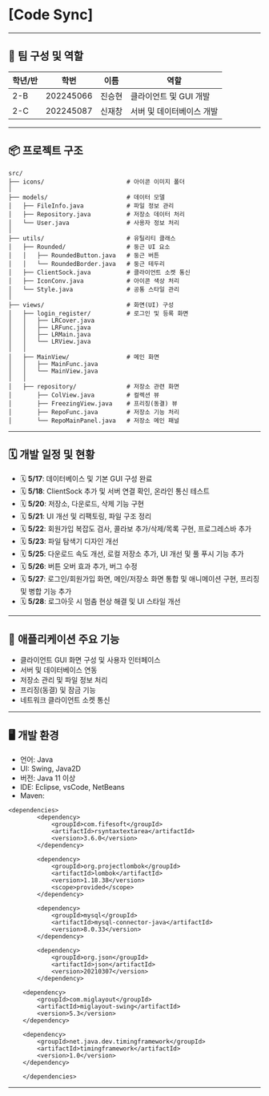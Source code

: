 # [**Code Sync**]

---

## 👥 팀 구성 및 역할

| 학년/반 | 학번      | 이름   | 역할                      |
| ------- | --------- | ------ | ------------------------- |
| 2-B     | 202245066 | 진승현 | 클라이언트 및 GUI 개발    |
| 2-C     | 202245087 | 신재창 | 서버 및 데이터베이스 개발 |

---

## 📦 프로젝트 구조

```
src/
├── icons/                       # 아이콘 이미지 폴더
│
├── models/                      # 데이터 모델
│   ├── FileInfo.java            # 파일 정보 관리
│   ├── Repository.java          # 저장소 데이터 처리
│   └── User.java                # 사용자 정보 처리
│
├── utils/                       # 유틸리티 클래스
│   ├── Rounded/                 # 둥근 UI 요소
│   │   ├── RoundedButton.java   # 둥근 버튼
│   │   └── RoundedBorder.java   # 둥근 테두리
│   ├── ClientSock.java          # 클라이언트 소켓 통신
│   ├── IconConv.java            # 아이콘 색상 처리
│   └── Style.java               # 공통 스타일 관리
│
├── views/                       # 화면(UI) 구성
│   ├── login_register/          # 로그인 및 등록 화면
│   │   ├── LRCover.java
│   │   ├── LRFunc.java
│   │   ├── LRMain.java
│   │   └── LRView.java
│   │
│   ├── MainView/                # 메인 화면
│   │   ├── MainFunc.java
│   │   └── MainView.java
│   │
│   ├── repository/              # 저장소 관련 화면
│       ├── ColView.java         # 컬렉션 뷰
│       ├── FreezingView.java    # 프리징(동결) 뷰
│       ├── RepoFunc.java        # 저장소 기능 처리
│       └── RepoMainPanel.java   # 저장소 메인 패널
```

---

## 🗓️ 개발 일정 및 현황

- 🗓️ **5/17**: 데이터베이스 및 기본 GUI 구성 완료  
- 🗓️ **5/18**: ClientSock 추가 및 서버 연결 확인, 온라인 통신 테스트  
- 🗓️ **5/20**: 저장소, 다운로드, 삭제 기능 구현  
- 🗓️ **5/21**: UI 개선 및 리팩토링, 파일 구조 정리  
- 🗓️ **5/22**: 회원가입 복잡도 검사, 콜라보 추가/삭제/목록 구현, 프로그레스바 추가  
- 🗓️ **5/23**: 파일 탐색기 디자인 개선  
- 🗓️ **5/25**: 다운로드 속도 개선, 로컬 저장소 추가, UI 개선 및 풀 푸시 기능 추가  
- 🗓️ **5/26**: 버튼 오버 효과 추가, 버그 수정  
- 🗓️ **5/27**: 로그인/회원가입 화면, 메인/저장소 화면 통합 및 애니메이션 구현, 프리징 및 병합 기능 추가  
- 🗓️ **5/28**: 로그아웃 시 멈춤 현상 해결 및 UI 스타일 개선  

---

## 🎯 애플리케이션 주요 기능

- 클라이언트 GUI 화면 구성 및 사용자 인터페이스
- 서버 및 데이터베이스 연동
- 저장소 관리 및 파일 정보 처리
- 프리징(동결) 및 잠금 기능
- 네트워크 클라이언트 소켓 통신

---

## 🖥️ 개발 환경

- 언어: Java
- UI: Swing, Java2D
- 버전: Java 11 이상
- IDE: Eclipse, vsCode, NetBeans
- Maven:

```
<dependencies>
        <dependency>
            <groupId>com.fifesoft</groupId>
            <artifactId>rsyntaxtextarea</artifactId>
            <version>3.6.0</version>
        </dependency>

        <dependency>
            <groupId>org.projectlombok</groupId>
            <artifactId>lombok</artifactId>
            <version>1.18.38</version>
            <scope>provided</scope>
        </dependency>

        <dependency>
    		<groupId>mysql</groupId>
    		<artifactId>mysql-connector-java</artifactId>
    		<version>8.0.33</version>
		</dependency>

		<dependency>
    		<groupId>org.json</groupId>
    		<artifactId>json</artifactId>
    		<version>20210307</version>
		</dependency>

    <dependency>
        <groupId>com.miglayout</groupId>
        <artifactId>miglayout-swing</artifactId>
        <version>5.3</version>
    </dependency>

    <dependency>
        <groupId>net.java.dev.timingframework</groupId>
        <artifactId>timingframework</artifactId>
        <version>1.0</version>
    </dependency>

    </dependencies>
```

---
